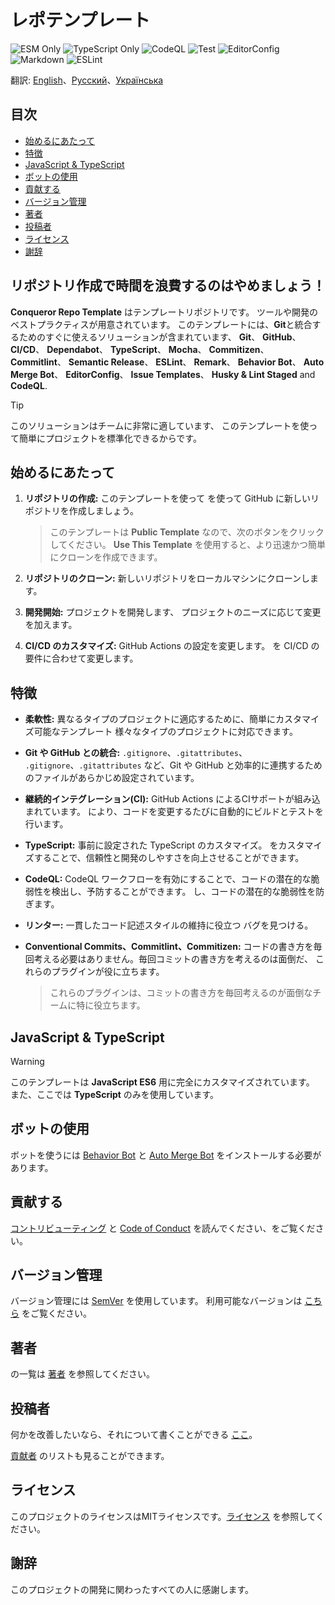 # レポテンプレート

![ESM Only](https://img.shields.io/badge/ESM-only-gray?labelColor=fe0)
![TypeScript Only](https://img.shields.io/badge/TypeScript-only-gray?labelColor=06f)
![CodeQL](https://img.shields.io/github/actions/workflow/status/Conqueror-Site-Builder/conqueror-repo-template/codeql.yml?label=CodeQL)
![Test](https://img.shields.io/github/actions/workflow/status/Conqueror-Site-Builder/conqueror-repo-template/mocha.yml?label=Mocha)
![EditorConfig](https://img.shields.io/github/actions/workflow/status/Conqueror-Site-Builder/conqueror-repo-template/editorconfig.yml?label=EditorConfig)
![Markdown](https://img.shields.io/github/actions/workflow/status/Conqueror-Site-Builder/conqueror-repo-template/markdown.yml?label=Markdown)
![ESLint](https://img.shields.io/github/actions/workflow/status/Conqueror-Site-Builder/conqueror-repo-template/eslint.yml?label=ESLint)

翻訳:
[English](README.md)、[Русский](README_RU.md)、[Українська](README_UA.md)

## 目次

-   [始めるにあたって](#始めるにあたって)
-   [特徴](#特徴)
-   [JavaScript & TypeScript](#javascript--typescript)
-   [ボットの使用](#ボットの使用)
-   [貢献する](#貢献する)
-   [バージョン管理](#バージョン管理)
-   [著者](#著者)
-   [投稿者](#投稿者)
-   [ライセンス](#ライセンス)
-   [謝辞](#謝辞)

## **リポジトリ作成で時間を浪費するのはやめましょう！**

**Conqueror Repo Template** はテンプレートリポジトリです。
ツールや開発のベストプラクティスが用意されています。
このテンプレートには、**Git**と統合するためのすぐに使えるソリューションが含まれています、
**Git**、 **GitHub**、 **CI/CD**、 **Dependabot**、 **TypeScript**、 **Mocha**、
**Commitizen**、 **Commitlint**、 **Semantic Release**、 **ESLint**、 **Remark**、
**Behavior Bot**、 **Auto Merge Bot**、 **EditorConfig**、 **Issue Templates**、
**Husky & Lint Staged** and **CodeQL**.

> [!TIP]
> このソリューションはチームに非常に適しています、
> このテンプレートを使って簡単にプロジェクトを標準化できるからです。

## 始めるにあたって

1.  **リポジトリの作成:** このテンプレートを使って
    を使って GitHub に新しいリポジトリを作成しましょう。

    > このテンプレートは **Public Template** なので、次のボタンをクリックしてください。
    > **Use This Template** を使用すると、より迅速かつ簡単にクローンを作成できます。

1.  **リポジトリのクローン:** 新しいリポジトリをローカルマシンにクローンします。

1.  **開発開始:** プロジェクトを開発します、
    プロジェクトのニーズに応じて変更を加えます。

1.  **CI/CD のカスタマイズ:** GitHub Actions の設定を変更します。
    を CI/CD の要件に合わせて変更します。

## 特徴

-   **柔軟性:** 異なるタイプのプロジェクトに適応するために、簡単にカスタマイズ可能なテンプレート
    様々なタイプのプロジェクトに対応できます。

-   **Git や GitHub との統合:** `.gitignore`、`.gitattributes`、
    `.gitignore`、`.gitattributes` など、Git や GitHub
    と効率的に連携するためのファイルがあらかじめ設定されています。

-   **継続的インテグレーション(CI):** GitHub Actions によるCIサポートが組み込まれています。
    により、コードを変更するたびに自動的にビルドとテストを行います。

-   **TypeScript:** 事前に設定された TypeScript のカスタマイズ。
    をカスタマイズすることで、信頼性と開発のしやすさを向上させることができます。

-   **CodeQL:** CodeQL ワークフローを有効にすることで、コードの潜在的な脆弱性を検出し、予防することができます。
    し、コードの潜在的な脆弱性を防ぎます。

-   **リンター:** 一貫したコード記述スタイルの維持に役立つ
    バグを見つける。

-   **Conventional Commits、Commitlint、Commitizen:**
    コードの書き方を毎回考える必要はありません。毎回コミットの書き方を考えるのは面倒だ、
    これらのプラグインが役に立ちます。

    > これらのプラグインは、コミットの書き方を毎回考えるのが面倒なチームに特に役立ちます。

## JavaScript & TypeScript

> [!WARNING]
> このテンプレートは **JavaScript ES6** 用に完全にカスタマイズされています。
> また、ここでは **TypeScript** のみを使用しています。

## ボットの使用

ボットを使うには
[Behavior Bot](https://github.com/apps/welcome) と
[Auto Merge Bot](https://github.com/apps/probot-auto-merge)
をインストールする必要があります。

## 貢献する

[コントリビューティング](CONTRIBUTING.md)
と [Code of Conduct](CODE_OF_CONDUCT.md) を読んでください、をご覧ください。

## バージョン管理

バージョン管理には [SemVer](https://semver.org) を使用しています。
利用可能なバージョンは
[こちら](https://github.com/Conqueror-Site-Builder/conqueror-repo-template/tags)
をご覧ください。

## 著者

の一覧は [著者](AUTHORS.md) を参照してください。

## 投稿者

何かを改善したいなら、それについて書くことができる
[ここ](https://github.com/Conqueror-Site-Builder/conqueror-repo-template/issues/new/choose)。

[貢献者](CONTRIBUTORS.md) のリストも見ることができます。

## ライセンス

このプロジェクトのライセンスはMITライセンスです。[ライセンス](LICENSE) を参照してください。

## 謝辞

このプロジェクトの開発に関わったすべての人に感謝します。
